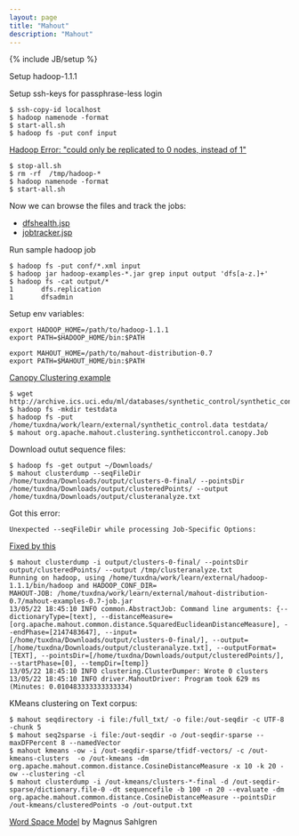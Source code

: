 ```yaml
---
layout: page
title: "Mahout"
description: "Mahout"
---
```


{% include JB/setup %}

Setup hadoop-1.1.1

Setup ssh-keys for passphrase-less login

    $ ssh-copy-id localhost
    $ hadoop namenode -format
    $ start-all.sh
    $ hadoop fs -put conf input

[Hadoop Error: "could only be replicated to 0 nodes, instead of 1"](http://www.phacai.com/hadoop-error-could-only-be-replicated-to-0-nodes-instead-of-1)

    $ stop-all.sh
    $ rm -rf  /tmp/hadoop-*
    $ hadoop namenode -format
    $ start-all.sh

Now we can browse the files and track the jobs:

 * [dfshealth.jsp](http://localhost:50070/dfshealth.jsp)
 * [jobtracker.jsp](http://localhost:50030/jobtracker.jsp)

Run sample hadoop job

    $ hadoop fs -put conf/*.xml input
    $ hadoop jar hadoop-examples-*.jar grep input output 'dfs[a-z.]+'
    $ hadoop fs -cat output/*
    1       dfs.replication
    1       dfsadmin

Setup env variables:

    export HADOOP_HOME=/path/to/hadoop-1.1.1
    export PATH=$HADOOP_HOME/bin:$PATH

    export MAHOUT_HOME=/path/to/mahout-distribution-0.7
    export PATH=$MAHOUT_HOME/bin:$PATH

[Canopy Clustering example](http://cloudblog.8kmiles.com/2012/01/31/apache-mahout-a-clustering-example/)

    $ wget http://archive.ics.uci.edu/ml/databases/synthetic_control/synthetic_control.data
    $ hadoop fs -mkdir testdata
    $ hadoop fs -put /home/tuxdna/work/learn/external/synthetic_control.data testdata/
    $ mahout org.apache.mahout.clustering.syntheticcontrol.canopy.Job

Download outut sequence files:

    $ hadoop fs -get output ~/Downloads/
    $ mahout clusterdump --seqFileDir /home/tuxdna/Downloads/output/clusters-0-final/ --pointsDir /home/tuxdna/Downloads/output/clusteredPoints/ --output /home/tuxdna/Downloads/output/clusteranalyze.txt

Got this error:

    Unexpected --seqFileDir while processing Job-Specific Options:

[Fixed by this](http://stackoverflow.com/questions/11148175/is-there-any-seqfiledir-option-for-clusterdump-in-the-latest-apache-mahout-l)

    $ mahout clusterdump -i output/clusters-0-final/ --pointsDir output/clusteredPoints/ --output /tmp/clusteranalyze.txt
    Running on hadoop, using /home/tuxdna/work/learn/external/hadoop-1.1.1/bin/hadoop and HADOOP_CONF_DIR=
    MAHOUT-JOB: /home/tuxdna/work/learn/external/mahout-distribution-0.7/mahout-examples-0.7-job.jar
    13/05/22 18:45:10 INFO common.AbstractJob: Command line arguments: {--dictionaryType=[text], --distanceMeasure=[org.apache.mahout.common.distance.SquaredEuclideanDistanceMeasure], --endPhase=[2147483647], --input=[/home/tuxdna/Downloads/output/clusters-0-final/], --output=[/home/tuxdna/Downloads/output/clusteranalyze.txt], --outputFormat=[TEXT], --pointsDir=[/home/tuxdna/Downloads/output/clusteredPoints/], --startPhase=[0], --tempDir=[temp]}
    13/05/22 18:45:10 INFO clustering.ClusterDumper: Wrote 0 clusters
    13/05/22 18:45:10 INFO driver.MahoutDriver: Program took 629 ms (Minutes: 0.010483333333333334)



KMeans clustering on Text corpus:

    $ mahout seqdirectory -i file:/full_txt/ -o file:/out-seqdir -c UTF-8 -chunk 5
    $ mahout seq2sparse -i file:/out-seqdir -o /out-seqdir-sparse --maxDFPercent 8 --namedVector
    $ mahout kmeans -ow -i /out-seqdir-sparse/tfidf-vectors/ -c /out-kmeans-clusters  -o /out-kmeans -dm org.apache.mahout.common.distance.CosineDistanceMeasure -x 10 -k 20 -ow --clustering -cl
    $ mahout clusterdump -i /out-kmeans/clusters-*-final -d /out-seqdir-sparse/dictionary.file-0 -dt sequencefile -b 100 -n 20 --evaluate -dm org.apache.mahout.common.distance.CosineDistanceMeasure --pointsDir /out-kmeans/clusteredPoints -o /out-output.txt



[Word Space Model](http://su.diva-portal.org/smash/get/diva2:189276/FULLTEXT01) by Magnus Sahlgren

